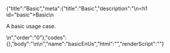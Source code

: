 {"title":"Basic","meta":{"title":"Basic","description":"\n<h1 id=\"basic\">Basic</h1>\n<p>A basic usage case.</p>\n","order":"0"},"codes":{},"body":"\n\n","name":"basicEnUs","html":"","renderScript":"<script>(function(){})()</script>"}